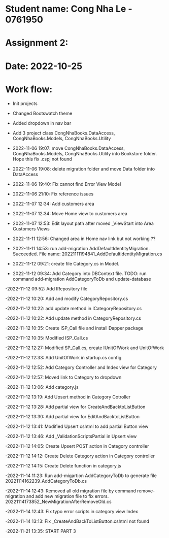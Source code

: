 ﻿# Student name: Cong Nha Le - 0761950

# Assignment 2: 

# Date: 2022-10-25

# Work flow:

- Init projects

- Changed Bootswatch theme

- Added dropdown in nav bar

- Add 3 project class CongNhaBooks.DataAccess, CongNhaBooks.Models, CongNhaBooks.Utility

- 2022-11-06 19:07: move CongNhaBooks.DataAccess, CongNhaBooks.Models, CongNhaBooks.Utility into Bookstore folder. Hope this fix .cspj not found

- 2022-11-06 19:08: delete migration folder and move Data folder into DataAccess

- 2022-11-06 19:40: Fix cannot find Error View Model

- 2022-11-06 21:10: Fix reference issues

- 2022-11-07 12:34: Add customers area

- 2022-11-07 12:34: Move Home view to customers area

- 2022-11-07 12:53: Edit layout path after moved _ViewStart into Area Customers Views

- 2022-11-11 12:56: Changed area in Home nav link but not working ??

- 2022-11-11 14:53: run add-migration AddDefaultIdentityMigration. Succeeded. File name: 20221111194841_AddDefaultIdentityMigration.cs

- 2022-11-12 09:21: create file Category.cs in Model. 

- 2022-11-12 09:34: Add Category into DBContext file. TODO: run command add-migration AddCategoryToDb and update-database

-2022-11-12 09:52: Add IRepository file

-2022-11-12 10:20: Add and modify CategoryRepository.cs

-2022-11-12 10:22: add update method in ICategoryRepository.cs

-2022-11-12 10:22: Add update method in CategoryRepository.cs

-2022-11-12 10:35: Create ISP_Call file and install Dapper package

-2022-11-12 10:35: Modified ISP_Call.cs

-2022-11-12 12:27: Modified SP_Call.cs, create IUnitOfWork and UnitOfWork

-2022-11-12 12:33: Add UnitOfWork in startup.cs config

-2022-11-12 12:52: Add Category Controller and Index view for Category

-2022-11-12 12:57: Moved link to Category to dropdown

-2022-11-12 13:06: Add category.js

-2022-11-12 13:19: Add Upsert method in Category Cotroller

-2022-11-12 13:28: Add partial view for CreateAndBacktoListButton

-2022-11-12 13:30: Add partial view for EditAndBacktoListButton

-2022-11-12 13:41: Modified Upsert cshtml to add partial Button view

-2022-11-12 13:46: Add _ValidationScriptsPartial in Upsert view

-2022-11-12 14:05: Create Upsert POST action in Category controller

-2022-11-12 14:12: Create Delete Category action in Category controller

-2022-11-12 14:15: Create Delete function in category.js

-2022-11-14 11:23: Run add-migartion AddCategoryToDb to generate file 20221114162239_AddCategoryToDb.cs

-2022-11-14 12:43: Removed all old migration file by command remove-migration and add new migration file to fix errors. 20221114173852_NewMigrationAfterRemoveOld.cs

-2022-11-14 12:43: Fix typo error scripts in category view Index

-2022-11-14 13:13: Fix _CreateAndBackToListButton.cshtml not found

-2022-11-21 13:35: START PART 3